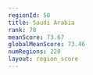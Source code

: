 ```yaml
---
regionId: 50
title: Saudi Arabia
rank: 78
meanScore: 73.67
globalMeanScore: 73.46
numRegions: 220
layout: region_score
---
```

